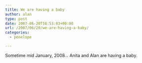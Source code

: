 ```yaml
---
title: We are having a baby
author: alan
type: post
date: 2007-06-20T16:53:03+00:00
url: /2007/06/20/we-are-having-a-baby/
categories:
  - penelope

---
```

Sometime mid January, 2008&#8230; Anita and Alan are having a baby.

